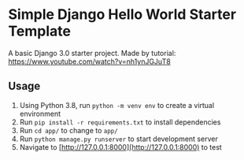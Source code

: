 # Simple Django Hello World Starter Template

A basic Django 3.0 starter project.
Made by tutorial: https://www.youtube.com/watch?v=nh1ynJGJuT8


## Usage

 1. Using Python 3.8, run `python -m venv env` to create a virtual environment
 2. Run `pip install -r requirements.txt` to install dependencies
 3. Run `cd app/` to change to `app/`
 4. Run `python manage.py runserver` to start development server
 5. Navigate to [http://127.0.0.1:8000](http://127.0.0.1:8000) to test
